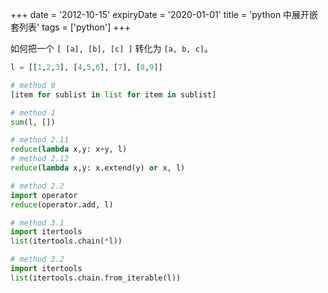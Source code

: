 +++
date = '2012-10-15'
expiryDate = '2020-01-01'
title = 'python 中展开嵌套列表'
tags = ['python']
+++

如何把一个 `[ [a], [b], [c] ]` 转化为 `[a, b, c]`。

```python
l = [[1,2,3], [4,5,6], [7], [8,9]]

# method 0
[item for sublist in list for item in sublist]

# method 1
sum(l, [])

# method 2.11
reduce(lambda x,y: x+y, l)
# method 2.12
reduce(lambda x,y: x.extend(y) or x, l)

# method 2.2
import operator
reduce(operator.add, l)

# method 3.1
import itertools
list(itertools.chain(*l))

# method 3.2
import itertools
list(itertools.chain.from_iterable(l))
```

